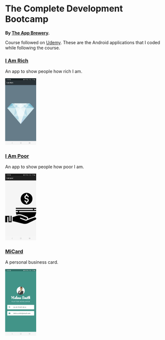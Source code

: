 # The Complete Development Bootcamp
**By [The App Brewery](https://www.appbrewery.co/).**

Course followed on [Udemy](https://www.udemy.com/course/flutter-bootcamp-with-dart). These are the Android applications that I coded while following the course.

### [I Am Rich](./IAmRich/)
An app to show people how rich I am.

<img src="Screenshots/IAmRich.jpg" width="100">

### [I Am Poor](./IAmPoor)
An app to show people how poor I am.

<img src="Screenshots/IAmPoor.jpg" width="100">

### [MiCard](./MiCard/)
A personal business card.

<img src="Screenshots/MiCard.jpg" width="100">